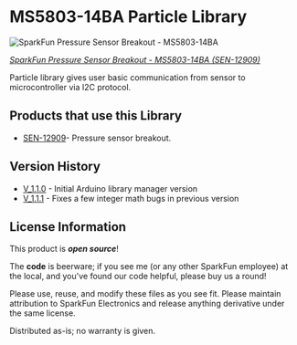 MS5803-14BA Particle Library
===============================================================

![SparkFun Pressure Sensor Breakout - MS5803-14BA](https://cdn.sparkfun.com//assets/parts/9/8/1/1/12909-01a.jpg)

[*SparkFun Pressure Sensor Breakout - MS5803-14BA (SEN-12909)*](https://www.sparkfun.com/products/12909)

Particle library gives user basic communication from sensor to microcontroller via I2C protocol.

Products that use this Library
---------------------------------

* [SEN-12909](https://www.sparkfun.com/products/12909)- Pressure sensor breakout.

Version History
---------------

* [V_1.1.0](https://github.com/sparkfun/SparkFun_MS5803-14BA_Breakout_Arduino_Library/releases/tag/V_1.1.0) - Initial Arduino library manager version
* [V_1.1.1](https://github.com/sparkfun/SparkFun_MS5803-14BA_Breakout_Arduino_Library/releases/tag/V_1.1.1) - Fixes a few integer math bugs in previous version

License Information
-------------------

This product is _**open source**_!

The **code** is beerware; if you see me (or any other SparkFun employee) at the local, and you've found our code helpful, please buy us a round!

Please use, reuse, and modify these files as you see fit. Please maintain attribution to SparkFun Electronics and release anything derivative under the same license.

Distributed as-is; no warranty is given.
